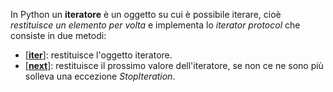 In Python un **iteratore** è un oggetto su cui è possibile iterare, cioè *restituisce un elemento per volta* e implementa lo *iterator protocol* che consiste in due metodi:
- [[__iter__]](): restituisce l'oggetto iteratore.
- [[__next__]](): restituisce il prossimo valore dell'iteratore, se non ce ne sono più solleva una eccezione _StopIteration_.